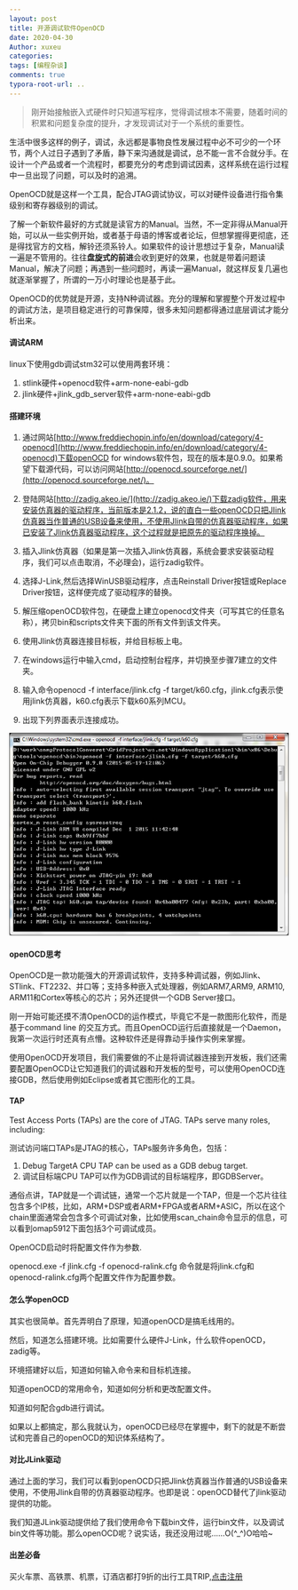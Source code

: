 ```yaml
---
layout: post
title: 开源调试软件OpenOCD
date: 2020-04-30
Author: xuxeu
categories: 
tags: [编程杂谈]
comments: true
typora-root-url: ..
---
```


> 刚开始接触嵌入式硬件时只知道写程序，觉得调试根本不需要，随着时间的积累和问题复杂度的提升，才发现调试对于一个系统的重要性。

生活中很多这样的例子，调试，永远都是事物良性发展过程中必不可少的一个环节，两个人过日子遇到了矛盾，静下来沟通就是调试，总不能一言不合就分手。在设计一个产品或者一个流程时，都要充分的考虑到调试因素，这样系统在运行过程中一旦出现了问题，可以及时的追溯。

OpenOCD就是这样一个工具，配合JTAG调试协议，可以对硬件设备进行指令集级别和寄存器级别的调试。

了解一个新软件最好的方式就是读官方的Manual。当然，不一定非得从Manual开始，可以从一些实例开始，或者基于母语的博客或者论坛，但想掌握得更彻底，还是得找官方的文档，解铃还须系铃人。如果软件的设计思想过于复杂，Manual读一遍是不管用的。往往**盘旋式的前进**会收到更好的效果，也就是带着问题读Manual，解决了问题；再遇到一些问题时，再读一遍Manual，就这样反复几遍也就逐渐掌握了，所谓的一万小时理论也是基于此。

OpenOCD的优势就是开源，支持N种调试器。充分的理解和掌握整个开发过程中的调试方法，是项目稳定进行的可靠保障，很多未知问题都得通过底层调试才能分析出来。

#### 调试ARM

linux下使用gdb调试stm32可以使用两套环境：

1. stlink硬件+openocd软件+arm-none-eabi-gdb
2. jlink硬件+jlink_gdb_server软件+arm-none-eabi-gdb

#### 搭建环境

1. 通过网站[http://www.freddiechopin.info/en/download/category/4-openocd](http://www.freddiechopin.info/en/download/category/4-openocd)下载openOCD for windows软件包，现在的版本是0.9.0。如果希望下载源代码，可以访问网站[http://openocd.sourceforge.net/](http://openocd.sourceforge.net/)。
2. 登陆网站[http://zadig.akeo.ie/](http://zadig.akeo.ie/)下载zadig软件，用来安装仿真器的驱动程序，当前版本是2.1.2，说的直白一些openOCD只把Jlink仿真器当作普通的USB设备来使用，不使用Jlink自带的仿真器驱动程序，如果已安装了Jlink仿真器驱动程序，这个过程就是把原先的驱动程序换掉。


3. 插入Jlink仿真器（如果是第一次插入Jlink仿真器，系统会要求安装驱动程序，我们可以点击取消，不必理会)，运行zadig软件。
4. 选择J-Link,然后选择WinUSB驱动程序，点击Reinstall Driver按钮或Replace Driver按钮，这样便完成了驱动程序的替换。
5. 解压缩openOCD软件包，在硬盘上建立openocd文件夹（可写其它的任意名称），拷贝bin和scripts文件夹下面的所有文件到该文件夹。
6. 使用Jlink仿真器连接目标板，并给目标板上电。
7. 在windows运行中输入cmd，启动控制台程序，并切换至步骤7建立的文件夹。
8. 输入命令openocd -f interface/jlink.cfg -f target/k60.cfg，jlink.cfg表示使用jlink仿真器，k60.cfg表示下载k60系列MCU。
9. 出现下列界面表示连接成功。

![openOCDqidong](/images/2020-04-30-openOCD/openOCDqidong.png)

#### openOCD思考

OpenOCD是一款功能强大的开源调试软件，支持多种调试器，例如Jlink、STlink、FT2232、并口等；支持多种嵌入式处理器，例如ARM7,ARM9, ARM10, ARM11和Cortex等核心的芯片；另外还提供一个GDB Server接口。

刚一开始可能还摸不清OpenOCD的运作模式，毕竟它不是一款图形化软件，而是基于command line 的交互方式。而且OpenOCD运行后直接就是一个Daemon，我第一次运行时还真有点懵。这种软件还是得靠动手操作实例来掌握。

使用OpenOCD开发项目，我们需要做的不止是将调试器连接到开发板，我们还需要配置OpenOCD让它知道我们的调试器和开发板的型号，可以使用OpenOCD连接GDB，然后使用例如Eclipse或者其它图形化的工具。

#### TAP

Test Access Ports (TAPs) are the core of JTAG. TAPs serve many roles, including:

测试访问端口TAPs是JTAG的核心，TAPs服务许多角色，包括：

1. Debug TargetA CPU TAP can be used as a GDB debug target.
2. 调试目标端CPU TAP可以作为GDB调试的目标端程序，即GDBServer。



通俗点讲，TAP就是一个调试链，通常一个芯片就是一个TAP，但是一个芯片往往包含多个IP核，比如，ARM+DSP或者ARM+FPGA或者ARM+ASIC，所以在这个chain里面通常会包含多个可调试对象，比如使用scan_chain命令显示的信息，可以看到omap5912下面包括3个可调试成员。

OpenOCD启动时将配置文件作为参数.

openocd.exe -f jlink.cfg -f openocd-ralink.cfg 命令就是将jlink.cfg和openocd-ralink.cfg两个配置文件作为配置参数。

#### 怎么学openOCD

其实也很简单。首先弄明白了原理，知道openOCD是搞毛线用的。

然后，知道怎么搭建环境。比如需要什么硬件J-Link，什么软件openOCD，zadig等。

环境搭建好以后，知道如何输入命令来和目标机连接。

知道openOCD的常用命令，知道如何分析和更改配置文件。

知道如何配合gdb进行调试。

如果以上都搞定，那么我就认为，openOCD已经尽在掌握中，剩下的就是不断尝试和完善自己的openOCD的知识体系结构了。

#### 对比JLink驱动

通过上面的学习，我们可以看到openOCD只把Jlink仿真器当作普通的USB设备来使用，不使用Jlink自带的仿真器驱动程序。也即是说：openOCD替代了jlink驱动提供的功能。

我们知道JLink驱动提供给了我们使用命令下载bin文件，运行bin文件，以及调试bin文件等功能。那么openOCD呢？说实话，我还没用过呢......O(^_^)O哈哈~

#### 出差必备

买火车票、高铁票、机票，订酒店都打9折的出行工具TRIP,[点击注册](https://h5.itrip.world/#/register/6tpd1Z)